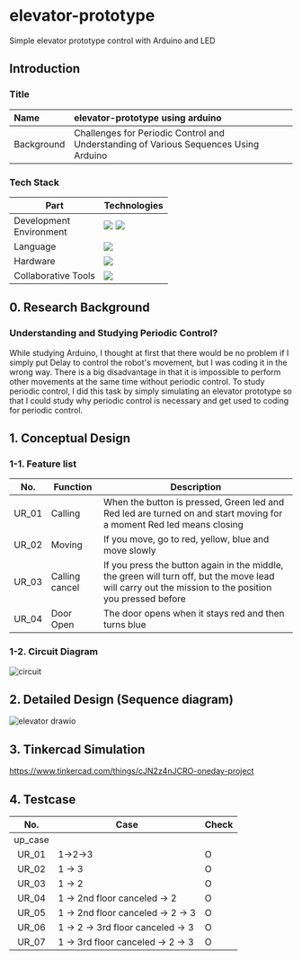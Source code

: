 # elevator-prototype
Simple elevator prototype control with Arduino and LED

## Introduction

### Title
| Name | elevator-prototype using arduino |
|:---|:---|
| Background | Challenges for Periodic Control and Understanding of Various Sequences Using Arduino

### Tech Stack
|Part|Technologies|
|---|---|
|Development<br/>Environment|<img src="https://img.shields.io/badge/Linux-FCC624?style=for-the-badge&logo=linux&logoColor=white"/> <img src="https://img.shields.io/badge/Ubuntu-E95420?style=for-the-badge&logo=Ubuntu&logoColor=white"/>|
|Language|<img src="https://img.shields.io/badge/-C++-blue?logo=cplusplus"/> 
|Hardware|<img src="https://img.shields.io/badge/Arduino-00878F?logo=arduino&logoColor=fff&style=plastic"/> 
|Collaborative Tools| <img src="https://img.shields.io/badge/slack-4A154B?style=for-the-badge&logo=slack&logoColor=white"/> |

## 0. Research Background

### Understanding and Studying Periodic Control?

While studying Arduino, I thought at first that there would be no problem if I simply put Delay to control the robot's movement, but I was coding it in the wrong way. There is a big disadvantage in that it is impossible to perform other movements at the same time without periodic control. To study periodic control, I did this task by simply simulating an elevator prototype so that I could study why periodic control is necessary and get used to coding for periodic control.

## 1. Conceptual Design

### 1-1. Feature list

| No. | Function | Description |
|:---:|---|---|
|UR_01| Calling | When the button is pressed, Green led and Red led are turned on and start moving for a moment Red led means closing |
|UR_02| Moving | If you move, go to red, yellow, blue and move slowly |
|UR_03| Calling cancel | If you press the button again in the middle, the green will turn off, but the move lead will carry out the mission to the position you pressed before |
|UR_04| Door Open |The door opens when it stays red and then turns blue|


### 1-2. Circuit Diagram

![circuit](https://github.com/user-attachments/assets/acc9f0bd-8d77-4087-86dc-307ee35a80c4)


## 2. Detailed Design (Sequence diagram)

![elevator drawio](https://github.com/user-attachments/assets/81f5a91d-9c05-4b5b-9555-586d8a9e36da)

## 3. Tinkercad Simulation

https://www.tinkercad.com/things/cJN2z4nJCRO-oneday-project

## 4. Testcase

| No. | Case | Check |
|:---:|---|---|
|up_case|||
|UR_01| 1->2->3 | O |
|UR_02| 1 -> 3 | O |
|UR_03| 1 -> 2 | O |
|UR_04| 1 -> 2nd floor canceled -> 2 | O |
|UR_05| 1 -> 2nd floor canceled -> 2 -> 3 | O |
|UR_06| 1 -> 2 -> 3rd floor canceled -> 3 | O |
|UR_07| 1 -> 3rd floor canceled -> 2 ->  3 | O |





















